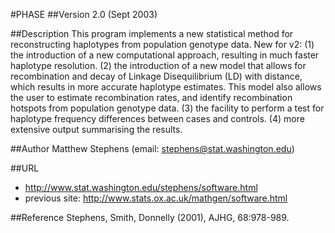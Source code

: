 #PHASE
##Version
2.0 (Sept 2003)

##Description
This program implements a new statistical method for reconstructing haplotypes from population genotype data. 
 New for v2: (1) the introduction of a new computational approach, resulting in much faster haplotype resolution. (2) the introduction of a new model that allows for recombination and decay of Linkage Disequilibrium (LD) with distance, which results in more accurate haplotype estimates. This model also allows the user to estimate recombination rates, and identify recombination hotspots from population genotype data. (3) the facility to perform a test for haplotype frequency differences between cases and controls. (4) more extensive output summarising the results.

##Author
Matthew Stephens (email: stephens@stat.washington.edu)

##URL
* http://www.stat.washington.edu/stephens/software.html
* previous site: http://www.stats.ox.ac.uk/mathgen/software.html

##Reference
Stephens, Smith, Donnelly (2001), AJHG, 68:978-989.

